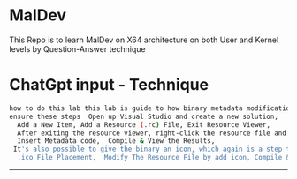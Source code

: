 # MalDev
This Repo is to learn MalDev on X64 architecture on both User and Kernel levels by Question-Answer technique
# ChatGpt input - Technique
```sh
how to do this lab this lab is guide to how binary metadata modification happened this helped it professional a lot .
ensure these steps  Open up Visual Studio and create a new solution,
  Add a New Item, Add a Resource (.rc) File, Exit Resource Viewer,
  After exiting the resource viewer, right-click the resource file and select 'Open With' > 'Source Code Text) Editor',
  Insert Metadata code,  Compile & View the Results,
 It's also possible to give the binary an icon, which again is a step towards making the binary appear less suspicious,
  .ico File Placement,  Modify The Resource File by add icon, Compile & View the Results.
```

---

